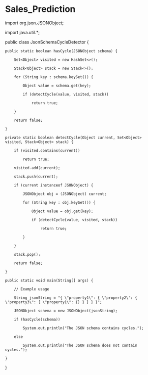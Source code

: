 # Sales_Prediction
import org.json.JSONObject;

import java.util.*;

public class JsonSchemaCycleDetector {

    public static boolean hasCycle(JSONObject schema) {

        Set<Object> visited = new HashSet<>();

        Stack<Object> stack = new Stack<>();

        for (String key : schema.keySet()) {

            Object value = schema.get(key);

            if (detectCycle(value, visited, stack))

                return true;

        }

        return false;

    }

    private static boolean detectCycle(Object current, Set<Object> visited, Stack<Object> stack) {

        if (visited.contains(current))

            return true;

        visited.add(current);

        stack.push(current);

        if (current instanceof JSONObject) {

            JSONObject obj = (JSONObject) current;

            for (String key : obj.keySet()) {

                Object value = obj.get(key);

                if (detectCycle(value, visited, stack))

                    return true;

            }

        }

        stack.pop();

        return false;

    }

    public static void main(String[] args) {

        // Example usage

        String jsonString = "{ \"property1\": { \"property2\": { \"property3\": { \"property1\": {} } } } }";

        JSONObject schema = new JSONObject(jsonString);

        if (hasCycle(schema))

            System.out.println("The JSON schema contains cycles.");

        else

            System.out.println("The JSON schema does not contain cycles.");

    }

}
